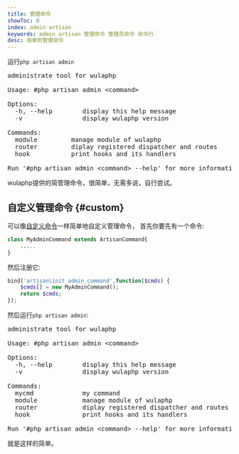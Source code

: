```yaml
---
title: 管理命令
showToc: 0
index: admin artisan
keywords: admin artisan 管理命令 管理员命令 命令行
desc: 简单的管理命令
---
```


运行`php artisan admin`

<pre>
administrate tool for wulaphp

Usage: #php artisan admin &lt;command&gt;

Options:
  -h, --help        display this help message
  -v                display wulaphp version

Commands:
  module         manage module of wulaphp
  router         diplay registered dispatcher and routes
  hook           print hooks and its handlers

Run '#php artisan admin &lt;command&gt; --help' for more information on a command
</pre>

wulaphp提供的简管理命令，很简单，无需多说，自行尝试。

## 自定义管理命令 {#custom}

可以像[自定义命令](index.md#custom)一样简单地自定义管理命令，
首先你要先有一个命令:

```php
class MyAdminCommand extends ArtisanCommand{
    .....
}
```

然后注册它:

```php
bind('artisan\init_admin_command',function($cmds) {
    $cmds[] = new MyAdminCommand();
    return $cmds;
});
```

然后运行`php artisan admin`:
<pre>
administrate tool for wulaphp

Usage: #php artisan admin &lt;command&gt;

Options:
  -h, --help        display this help message
  -v                display wulaphp version

Commands:
  mycmd             my command
  module            manage module of wulaphp
  router            diplay registered dispatcher and routes
  hook              print hooks and its handlers

Run '#php artisan admin &lt;command&gt; --help' for more information on a command
</pre>

就是这样的简单。
